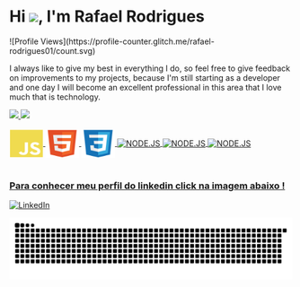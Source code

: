 
<h1 align="left">Hi <img src="https://raw.githubusercontent.com/kaueMarques/kaueMarques/master/hi.gif" height="30px">, I'm Rafael Rodrigues</h1>
![Profile Views](https://profile-counter.glitch.me/rafael-rodrigues01/count.svg)


<p>I always like to give my best in everything I do, so feel free to give feedback on improvements to my projects, because I'm still starting as a developer and one day I will become an excellent professional in this area that I love much that is technology.</p>

<div>
  <a href="https://github.com/rafael-rodrigues01">
  <img height="180em" src="https://github-readme-stats.vercel.app/api?username=rafael-rodrigues01&show_icons=true&theme=tokyonight&include_all_commits=true&count_private=true"/>
  <img height="180em" src="https://github-readme-stats.vercel.app/api/top-langs/?username=rafael-rodrigues01&layout=compact&langs_count=6&theme=tokyonight"/>
</div>
<div style="display: inline_block"><br>
  <img align="center" alt="JS" height="50" width="60" src="https://raw.githubusercontent.com/devicons/devicon/master/icons/javascript/javascript-plain.svg">
  <img align="center" alt="HTML" height="50" width="60" src="https://raw.githubusercontent.com/devicons/devicon/master/icons/html5/html5-original.svg">
  <img align="center" alt="CSS" height="50" width="60" src="https://raw.githubusercontent.com/devicons/devicon/master/icons/css3/css3-original.svg">
  <img align="center" alt="NODE.JS" height="50" width="60" src="https://cdn.jsdelivr.net/gh/devicons/devicon/icons/react/react-original.svg" />
  <img align="center" alt="NODE.JS" height="50" width="60" src="https://cdn.jsdelivr.net/gh/devicons/devicon/icons/nodejs/nodejs-original.svg" />
  <img align="center" alt="NODE.JS" src="https://img.shields.io/badge/Express.js-404D59?style=for-the-badge" />
  
  
  
          
</div>
 
 <br>
 
  ### Para conhecer meu perfil do linkedin click na imagem abaixo !
 
<div> 
 
[![LinkedIn](https://img.shields.io/badge/-LinkedIn-%230077B5?style=for-the-badge&logo=linkedin&logoColor=white)](https://linkedin.com/in/rafaelrodriguesdev)
 
 
  ![Snake animation](https://github.com/rafael-rodrigues01/rafael-rodrigues01/blob/output/github-contribution-grid-snake.svg)

</div>
